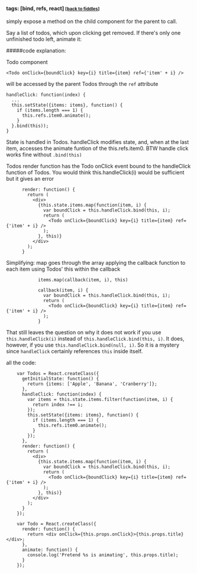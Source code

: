 
#### tags: [bind, refs, react] <small><a href="/fiddles/index.html">[back to fiddles]</a></small>

simply expose a method on the child component for the parent to call.

Say a list of todos, which upon clicking get removed. If there's only one unfinished todo left, animate it:

#####code explanation:

Todo component 

    <Todo onClick={boundClick} key={i} title={item} ref={'item' + i} />

will be accessed by the parent Todos through the `ref` attribute

    handleClick: function(index) {
      ...
      this.setState({items: items}, function() {
        if (items.length === 1) {
          this.refs.item0.animate();
        }
      }.bind(this));
    } 

State is handled in Todos. handleClick modifies state, and, when at the last item, accesses the animate funtion of the this.refs.item0. BTW handle click works fine without `.bind(this)`

Todos render function has the Todo onClick event bound to the handleClick function of Todos. You would think this.handleClick(i) would be sufficient but it gives an error  

          render: function() {
            return (
              <div>
                {this.state.items.map(function(item, i) {
                  var boundClick = this.handleClick.bind(this, i);
                  return (
                    <Todo onClick={boundClick} key={i} title={item} ref={'item' + i} />
                  );
                }, this)}
              </div>
            );
          }

Simplifying: map goes through the array applying the callback function to each item using Todos' this within the callback

                items.map(callback(item, i), this)

                callback(item, i) {
                  var boundClick = this.handleClick.bind(this, i);
                  return (
                    <Todo onClick={boundClick} key={i} title={item} ref={'item' + i} />
                  );
                }

That still leaves the question on why it does not work if you use `this.handleClick(i)` instead of `this.handleClick.bind(this, i)`. It does, however, if you use `this.handleClick.bind(null, i)`. So it is a mystery since `handleClick` certainly references `this` inside itself.

all the code:


        var Todos = React.createClass({
          getInitialState: function() {
            return {items: ['Apple', 'Banana', 'Cranberry']};
          },
          handleClick: function(index) {
            var items = this.state.items.filter(function(item, i) {
              return index !== i;
            });
            this.setState({items: items}, function() {
              if (items.length === 1) {
                this.refs.item0.animate();
              }
            });
          },
          render: function() {
            return (
              <div>
                {this.state.items.map(function(item, i) {
                  var boundClick = this.handleClick.bind(this, i);
                  return (
                    <Todo onClick={boundClick} key={i} title={item} ref={'item' + i} />
                  );
                }, this)}
              </div>
            );
          }
        });

        var Todo = React.createClass({
          render: function() {
            return <div onClick={this.props.onClick}>{this.props.title}</div>;
          },
          animate: function() {
            console.log('Pretend %s is animating', this.props.title);
          }
        });